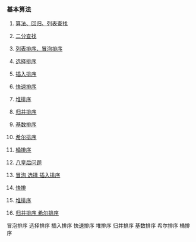 ### 基本算法 ###
1. [算法、回归、列表查找](https://github.com/liuxingrichu/python_lesson_notes/blob/master/algorithm/day001.md)
2. [二分查找](https://github.com/liuxingrichu/python_lesson_notes/blob/master/algorithm/day002.md)
3. [列表排序、冒泡排序](https://github.com/liuxingrichu/python_lesson_notes/blob/master/algorithm/day003.md)
4. [选择排序](https://github.com/liuxingrichu/python_lesson_notes/blob/master/algorithm/day004.md)
5. [插入排序]()
6. [快速排序]()
7. [堆排序]()
8. [归并排序]()
9. [基数排序]()
10. [希尔排序]()
11. [桶排序]()





4. [八皇后问题](https://github.com/liuxingrichu/python_lesson_notes/blob/master/algorithm/day00n.md)
2. [冒泡 选择 插入排序]()
3. [快排]()
4. [堆排序]()
5. [归并排序 希尔排序]()


冒泡排序
选择排序
插入排序
快速排序
堆排序
归并排序
基数排序
希尔排序
桶排序



